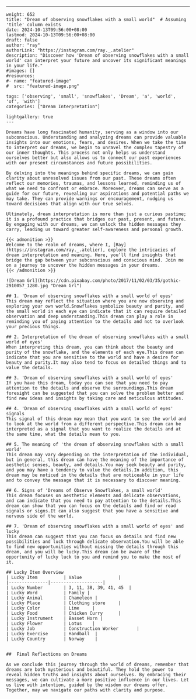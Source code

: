 ---
    weight: 652
    title: "Dream of observing snowflakes with a small world"  # Assuming 'title' column exists
    date: 2024-10-13T09:56:00+08:00
    lastmod: 2024-10-13T09:56:00+08:00
    draft: false
    author: "ray"
    authorLink: "https://instagram.com/ray._.atelier"
    description: "Discover how 'Dream of observing snowflakes with a small world' can interpret your future and uncover its significant meanings in your life."
    #images: []
    #resources:
    #- name: "featured-image"
    #  src: "featured-image.png"
    
    tags: ['observing', 'small', 'snowflakes', 'Dream', 'a', 'world', 'of', 'with']
    categories: ["Dream Interpretation"]
    
    lightgallery: true
    ---
    
    Dreams have long fascinated humanity, serving as a window into our subconscious. Understanding and analyzing dreams can provide valuable insights into our emotions, fears, and desires. When we take the time to interpret our dreams, we begin to unravel the complex tapestry of our inner thoughts. This process not only helps us understand ourselves better but also allows us to connect our past experiences with our present circumstances and future possibilities.
    
    By delving into the meanings behind specific dreams, we can gain clarity about unresolved issues from our past. These dreams often reflect our memories, traumas, and lessons learned, reminding us of what we need to confront or embrace. Moreover, dreams can serve as a guide for our future, revealing our aspirations and potential paths we may take. They can provide warnings or encouragement, nudging us toward decisions that align with our true selves.
    
    Ultimately, dream interpretation is more than just a curious pastime; it is a profound practice that bridges our past, present, and future. By engaging with our dreams, we can unlock the hidden messages they carry, leading us toward greater self-awareness and personal growth.
    
    {{< admonition >}}
    Welcome to the realm of dreams, where I, [Ray](https://instagram.com/ray._.atelier), explore the intricacies of dream interpretation and meaning. Here, you’ll find insights that bridge the gap between your subconscious and conscious mind. Join me on a journey to uncover the hidden messages in your dreams.
    {{< /admonition >}}
    
    ![Dream Grl](https://cdn.pixabay.com/photo/2017/11/02/03/35/gothic-2910057_1280.jpg "Dream Grl")
    
    ## 1. 'Dream of observing snowflakes with a small world of eyes'
    This dream may reflect the situation where you are now observing and exploring your own world.Snowflakes symbolize beauty and purity, and the small world in each eye can indicate that it can require detailed observation and deep understanding.This dream can play a role in reminding you of paying attention to the details and not to overlook your precious things.
    
    ## 2. Interpretation of the dream of observing snowflakes with a small world of eyes'
    When interpreting this dream, you can think about the beauty and purity of the snowflake, and the elements of each eye.This dream can indicate that you are sensitive to the world and have a desire for beauty and purity.It may also tend to focus on detailed things and to value the details.
    
    ## 3. 'Dream of observing snowflakes with a small world of eyes'
    If you have this dream, today you can see that you need to pay attention to the details and observe the surroundings.This dream foresight can be suggested that you can solve the problem better and find new ideas and insights by taking care and meticulous attitudes.
    
    ## 4. 'Dream of observing snowflakes with a small world of eyes' signals
    This signal of this dream may mean that you want to see the world and to look at the world from a different perspective.This dream can be interpreted as a signal that you want to realize the details and at the same time, what the details mean to you.
    
    ## 5. The meaning of 'the dream of observing snowflakes with a small world'
    This dream may vary depending on the interpretation of the individual, but in general, this dream can have the meaning of the importance of aesthetic senses, beauty, and details.You may seek beauty and purity, and you may have a tendency to value the details.In addition, this dream may be noticed in the details that are noticeable in your life and to convey the message that it is necessary to discover meaning.
    
    ## 6. Signs of 'Dreams of Observe Snowflakes, a small world'
    This dream focuses on aesthetic elements and delicate observations, and can indicate that you need to pay attention to the details.This dream can show that you can focus on the details and find or read signals or signs.It can also suggest that you have a sensitive and nervous side of the world.
    
    ## 7. 'Dream of observing snowflakes with a small world of eyes' and lucky
    This dream can suggest that you can focus on details and find new possibilities and luck through delicate observation.You will be able to find new opportunities without missing the details through this dream, and you will be lucky.This dream can be aware of the opportunity of lucky luck to you and remind you to make the most of it.
    
    ## Lucky Item Overview
    | Lucky Item          | Value              |
    |---------------|--------------------|
    | Lucky Number        | 3, 11, 38, 39, 41, 45  |
    | Lucky Word          | Family |
    | Lucky Animal        | Chameleon |
    | Lucky Place         | Clothing store     |
    | Lucky Color         | Lime     |
    | Lucky Food          | Chicken Curry      |
    | Lucky Instrument    | Basset Horn |
    | Lucky Flower        | Lotus    |
    | Lucky Job           | Construction Worker       |
    | Lucky Exercise      | Handball  |
    | Lucky Country       | Norway    |
    
    
    ##  Final Reflections on Dreams
    
    As we conclude this journey through the world of dreams, remember that dreams are both mysterious and beautiful. They hold the power to reveal hidden truths and insights about ourselves. By embracing their messages, we can cultivate a more positive influence in our lives. Let us live with intention, guided by the wisdom our dreams offer. Together, may we navigate our paths with clarity and purpose.
    